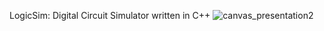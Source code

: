 LogicSim: Digital Circuit Simulator written in C++
	![canvas_presentation2](https://github.com/user-attachments/assets/05321547-721c-4c20-af89-cc9e026db23a)
